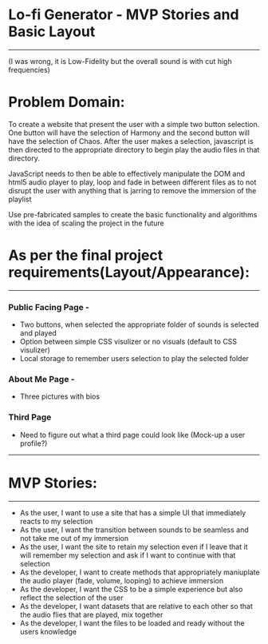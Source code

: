 # Lo-fi Generator - MVP Stories and Basic Layout
***
(I was wrong, it is Low-Fidelity but the overall sound is with cut high frequencies)

# Problem Domain:

To create a website that present the user with a simple two button selection. One button will have the selection of Harmony and the second button
will have the selection of Chaos. After the user makes a selection, javascript is then directed to the appropriate directory to begin play the audio
files in that directory.

JavaScript needs to then be able to effectively manipulate the DOM and html5 audio player to play, loop and fade in between different files as to not
disrupt the user with anything that is jarring to remove the immersion of the playlist

Use pre-fabricated samples to create the basic functionality and algorithms with the idea of scaling the project in the future

# As per the final project requirements(Layout/Appearance):
***
### Public Facing Page - 
* Two buttons, when selected the appropriate folder of sounds is selected and played
* Option between simple CSS visulizer or no visuals (default to CSS visulizer)
* Local storage to remember users selection to play the selected folder

### About Me Page -
* Three pictures with bios

### Third Page
* Need to figure out what a third page could look like (Mock-up a user profile?)
***

# MVP Stories:
***

* As the user, I want to use a site that has a simple UI that immediately reacts to my selection
* As the user, I want the transition between sounds to be seamless and not take me out of my immersion
* As the user, I want the site to retain my selection even if I leave that it will remember my selection and ask if I want to continue with that selection
* As the developer, I want to create methods that appropriately maniuplate the audio player (fade, volume, looping) to achieve immersion
* As the developer, I want the CSS to be a simple experience but also reflect the selection of the user
* As the developer, I want datasets that are relative to each other so that the audio flies that are played, mix together
* As the developer, I want the files to be loaded and ready without the users knowledge



